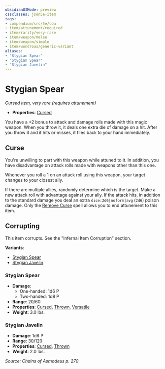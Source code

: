 ```yaml
---
obsidianUIMode: preview
cssclasses: json5e-item
tags:
- compendium/src/5e/coa
- item/attunement/required
- item/rarity/very-rare
- item/weapon/melee
- item/weapon/simple
- item/wondrous/generic-variant
aliases: 
- "Stygian Spear"
- "Stygian Spear"
- "Stygian Javelin"
---
```

# Stygian Spear
*Cursed item, very rare (requires attunement)*  

- **Properties**: [Cursed](2-Mechanics/CLI/rules/item-properties.md#Cursed%20Items)

You have a +2 bonus to attack and damage rolls made with this magic weapon. When you throw it, it deals one extra die of damage on a hit. After you throw it and it hits or misses, it flies back to your hand immediately.

## Curse

You're unwilling to part with this weapon while attuned to it. In addition, you have disadvantage on attack rolls made with weapons other than this one.

Whenever you roll a 1 on an attack roll using this weapon, your target changes to your closest ally.

If there are multiple allies, randomly determine which is the target. Make a new attack roll with advantage against your ally. If the attack hits, in addition to the standard damage you deal an extra `dice:2d6|noform|avg` (`2d6`) poison damage. Only the [Remove Curse](2-Mechanics/CLI/spells/remove-curse.md) spell allows you to end attunement to this item.

## Corrupting

This item corrupts. See the "Infernal Item Corruption" section.

**Variants**:
- [Stygian Spear](#Stygian%20Spear)
- [Stygian Javelin](#Stygian%20Javelin)

### Stygian Spear

- **Damage**:
  - One-handed: 1d6 P
  - Two-handed: 1d8 P
- **Range**: 20/60
- **Properties**: [Cursed](2-Mechanics/CLI/rules/item-properties.md#Cursed%20Items), [Thrown](2-Mechanics/CLI/rules/item-properties.md#Thrown), [Versatile](2-Mechanics/CLI/rules/item-properties.md#Versatile)
- **Weight**: 3.0 lbs.

### Stygian Javelin

- **Damage**: 1d6 P
- **Range**: 30/120
- **Properties**: [Cursed](2-Mechanics/CLI/rules/item-properties.md#Cursed%20Items), [Thrown](2-Mechanics/CLI/rules/item-properties.md#Thrown)
- **Weight**: 2.0 lbs.


*Source: Chains of Asmodeus p. 270*